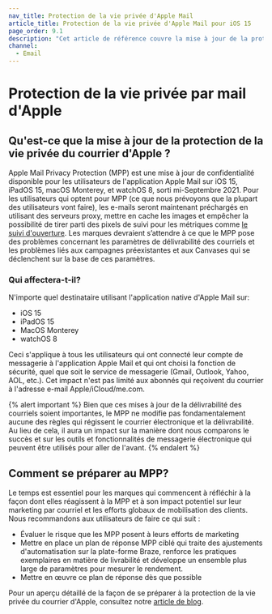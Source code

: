 ```yaml
---
nav_title: Protection de la vie privée d'Apple Mail
article_title: Protection de la vie privée d'Apple Mail pour iOS 15
page_order: 9.1
description: "Cet article de référence couvre la mise à jour de la protection de la vie privée d'Apple Mail, qui en sera affectée, et quelques étapes suivantes pour se préparer à la fonctionnalité."
channel:
  - Email
---
```


# Protection de la vie privée par mail d'Apple

## Qu'est-ce que la mise à jour de la protection de la vie privée du courrier d'Apple ?

Apple Mail Privacy Protection (MPP) est une mise à jour de confidentialité disponible pour les utilisateurs de l'application Apple Mail sur iOS 15, iPadOS 15, macOS Monterey, et watchOS 8, sorti mi-Septembre 2021. Pour les utilisateurs qui optent pour MPP (ce que nous prévoyons que la plupart des utilisateurs vont faire), les e-mails seront maintenant préchargés en utilisant des serveurs proxy, mettre en cache les images et empêcher la possibilité de tirer parti des pixels de suivi pour les métriques comme [le suivi d'ouverture]({{site.baseurl}}/user_guide/administrative/app_settings/manage_app_group/email_settings/#email-open-tracking-pixel). Les marques devraient s’attendre à ce que le MPP pose des problèmes concernant les paramètres de délivrabilité des courriels et les problèmes liés aux campagnes préexistantes et aux Canvases qui se déclenchent sur la base de ces paramètres.

### Qui affectera-t-il?

N'importe quel destinataire utilisant l'application native d'Apple Mail sur:

- iOS 15
- iPadOS 15
- MacOS Monterey
- watchOS 8

Ceci s'applique à tous les utilisateurs qui ont connecté leur compte de messagerie à l'application Apple Mail et qui ont choisi la fonction de sécurité, quel que soit le service de messagerie (Gmail, Outlook, Yahoo, AOL, etc.). Cet impact n'est pas limité aux abonnés qui reçoivent du courrier à l'adresse e-mail Apple/iCloud/me.com.

{% alert important %}
Bien que ces mises à jour de la délivrabilité des courriels soient importantes, le MPP ne modifie pas fondamentalement aucune des règles qui régissent le courrier électronique et la délivrabilité. Au lieu de cela, il aura un impact sur la manière dont nous comparons le succès et sur les outils et fonctionnalités de messagerie électronique qui peuvent être utilisés pour aller de l'avant.
{% endalert %}

## Comment se préparer au MPP?

Le temps est essentiel pour les marques qui commencent à réfléchir à la façon dont elles réagissent à la MPP et à son impact potentiel sur leur marketing par courriel et les efforts globaux de mobilisation des clients. Nous recommandons aux utilisateurs de faire ce qui suit :

- Évaluer le risque que les MPP posent à leurs efforts de marketing
- Mettre en place un plan de réponse MPP ciblé qui traite des ajustements d'automatisation sur la plate-forme Braze, renforce les pratiques exemplaires en matière de livrabilité et développe un ensemble plus large de paramètres pour mesurer le rendement.
- Mettre en œuvre ce plan de réponse dès que possible

Pour un aperçu détaillé de la façon de se préparer à la protection de la vie privée du courrier d'Apple, consultez notre [article de blog](https://www.braze.com/resources/articles/apple-mail-privacy-protection-how-to-prepare). 
